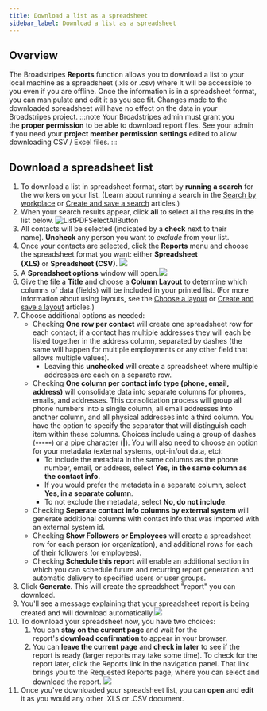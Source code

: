 ```yaml
---
title: Download a list as a spreadsheet
sidebar_label: Download a list as a spreadsheet
---
```


## Overview
The Broadstripes **Reports** function allows you to download a list to your local machine as a spreadsheet (.xls or .csv) where it will be accessible to you even if you are offline.
Once the information is in a spreadsheet format, you can manipulate and edit it as you see fit. Changes made to the downloaded spreadsheet will have no effect on the data in your Broadstripes project.
:::note
Your Broadstripes admin must grant you the **proper permission** to be able to download report files. See your admin if you need your **project member permission settings** edited to allow downloading CSV / Excel files.
:::
## Download a spreadsheet list
1. To download a list in spreadsheet format, start by **running a search** for the workers on your list. (Learn about running a search in the [Search by workplace](https://help.broadstripes.com/help-articles/using-broadstripes/search/search-by-workplace/) or [Create and save a search](https://help.broadstripes.com/help-articles/using-broadstripes/customize/create-and-save-a-search/) articles.)
2. When your search results appear, click **all** to select all the results in the list below.
![ListPDFSelectAllButton](/img/getting-started/3ea87cf-ListPDFSelectAllButton.png)
3. All contacts will be selected (indicated by a **check** next to their name). **Uncheck** any person you want to _exclude_ from your list.
4. Once your contacts are selected, click the **Reports** menu and choose the spreadsheet format you want: either **Spreadsheet (XLS)** or **Spreadsheet (CSV)**.
![](/img/getting-started/0de8c5d-ListPDFReportSheetXLS.png)
5. A **Spreadsheet options** window will open.![](/img/getting-started/SpreadsheetOptionsDialogueBox.png)
6. Give the file a **Title** and choose a **Column Layout** to determine which columns of data (fields) will be included in your printed list. (For more information about using layouts, see the [Choose a layout](https://help.broadstripes.com/help-articles/using-broadstripes/get-started/choose-a-layout/) or [Create and save a layout](https://help.broadstripes.com/help-articles/using-broadstripes/customize/save-a-layout/) articles.)
7. Choose additional options as needed:
    - Checking **One row per contact** will create one spreadsheet row for each contact; if a contact has multiple addresses they will each be listed together in the address column, separated by dashes (the same will happen for multiple employments or any other field that allows multiple values).
        - Leaving this **unchecked** will create a spreadsheet where multiple addresses are each on a separate row.
    - Checking **One column per contact info type (phone, email, address)** will consolidate data into separate columns for phones, emails, and addresses. This consolidation process will group all phone numbers into a single column, all email addresses into another column, and all physical addresses into a third column. You have the option to specify the separator that will distinguish each item within these columns. Choices include using a group of dashes (**\-----**) or a pipe character (**|**). You will also need to choose an option for your metadata (external systems, opt-in/out data, etc):
        - To include the metadata in the same columns as the phone number, email, or address, select **Yes, in the same column as the contact info.**
        - If you would prefer the metadata in a separate column, select **Yes, in a separate column**.
        - To not exclude the metadata, select **No, do not include**.
    - Checking **Seperate contact info columns by external system** will generate additional columns with contact info that was imported with an external system id.
    - Checking **Show Followers or Employees** will create a spreadsheet row for each person (or organization), and additional rows for each of their followers (or employees).
    - Checking **Schedule this report** will enable an additional section in which you can schedule future and recurring report generation and automatic delivery to specified users or user groups.
8. Click **Generate**. This will create the spreadsheet "report" you can download.
9. You'll see a message explaining that your spreadsheet report is being created and will download automatically.![](/img/getting-started/Download-pending-toast.png)
10. To download your spreadsheet now, you have two choices:
    1. You can **stay on the current page** and wait for the report's **download confirmation** to appear in your browser.
    2. You can **leave the current page** and **check in later** to see if the report is ready (larger reports may take some time). To check for the report later, click the Reports link in the navigation panel. That link brings you to the Requested Reports page, where you can select and download the report.
![](/img/getting-started/LeftNavPanel-Reports2.png)
11. Once you've downloaded your spreadsheet list, you can **open** and **edit** it as you would any other .XLS or .CSV document.